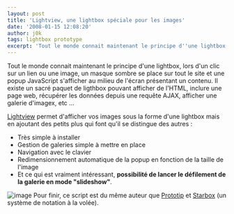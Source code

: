 ```yaml
---
layout: post
title: 'Lightview, une lightbox spéciale pour les images'
date: '2008-01-15 12:08:20'
author: j0k
tags: lightbox prototype
excerpt: 'Tout le monde connait maintenant le principe d''une lightbox, lors d''un clic sur un lien ou une image, un masque sombre se place sur tout le site et une popup JavaScript s''afficher au milieu de l''écran présentant un contenu.   Il existe un sacré paquet de ligthbox pouvant afficher de l''HTML, inclure une page web, récupérer les données depuis une requête AJAX, afficher      ...'
---
```


Tout le monde connait maintenant le principe d'une lightbox, lors d'un clic sur un lien ou une image, un masque sombre se place sur tout le site et une popup JavaScript s'afficher au milieu de l'écran présentant un contenu.   Il existe un sacré paquet de ligthbox pouvant afficher de l'HTML, inclure une page web, récupérer les données depuis une requête AJAX, afficher une galerie d'imagex, etc ...

[Lightview](http://www.nickstakenburg.com/projects/lightview/) permet d'afficher vos images sous la forme d'une lightbox mais en ajoutant des petits plus qui font qu'il se distingue des autres :

 * Très simple à installer
 * Gestion de galeries simple à mettre en place
 * Navigation avec le clavier
 * Redimensionnement automatique de la popup en fonction de la taille de l'image
 * Et ce qui est vraiment intéressant, **possibilité de lancer le défilement de la galerie en mode "slideshow"**.

 ![image](http://kwout.com/cutout/a/bd/qs/2uk_bor_rou_efefef.jpg)
Pour finir, ce script est du même auteur que [Prototip](http://www.j0k3r.net/news-prototip-les-infobulles-tooltips-pour-prototype-js-1891.html) et [Starbox](http://www.nickstakenburg.com/projects/starbox) (un système de notation à la volée).
